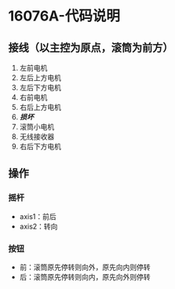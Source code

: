 # 16076A-代码说明

## 接线（以主控为原点，滚筒为前方）

1. 左前电机
2. 左后上方电机
3. 左后下方电机
4. 右前电机
5. 右后上方电机
6. ***损坏***
7. 滚筒小电机
8. 无线接收器
9. 右后下方电机

## 操作

### 摇杆

- axis1：前后
- axis2：转向

### 按钮

- 前：滚筒原先停转则向外，原先向内则停转
- 后：滚筒原先停转则向内，原先向外则停转
